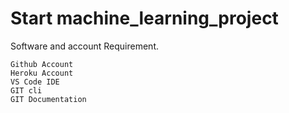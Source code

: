 # Start machine_learning_project
Software and account Requirement.

    Github Account
    Heroku Account
    VS Code IDE
    GIT cli
    GIT Documentation

